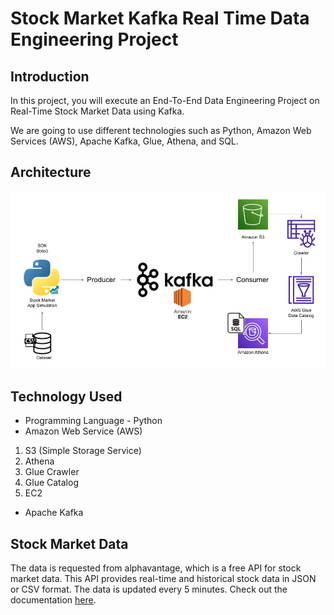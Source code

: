 # Stock Market Kafka Real Time Data Engineering Project

## Introduction

In this project, you will execute an End-To-End Data Engineering Project on Real-Time Stock Market Data using Kafka.

We are going to use different technologies such as Python, Amazon Web Services (AWS), Apache Kafka, Glue, Athena, and SQL.

## Architecture

<img src="Architecture.jpg">

## Technology Used

- Programming Language - Python
- Amazon Web Service (AWS)

1. S3 (Simple Storage Service)
2. Athena
3. Glue Crawler
4. Glue Catalog
5. EC2

- Apache Kafka

## Stock Market Data

The data is requested from alphavantage, which is a free API for stock market data. This API provides real-time and historical stock data in JSON or CSV format. The data is updated every 5 minutes. Check out the documentation [here](https://www.alphavantage.co/documentation/).
